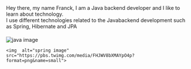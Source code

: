 <html lang="en">

<head>
    <meta charset="UTF-8">
    <meta http-equiv="X-UA-Compatible" content="IE=edge">
    <meta name="viewport" content="width=device-width, initial-scale=1.0">
    <title>sgenlecroyant</title>
</head>

<body >
    <div>Hey there, my name Franck, I am a Java backend developer and I like to learn about technology.
    </div>
    <div>I use different technologies related to the Javabackend development such as Spring, Hibernate and JPA</div>
    <div style="display: flex; justify-content: center; width: 200; height: 200; margin-top: -180;"></div>
    <img  alt="java image"
        src="https://media.istockphoto.com/photos/generic-java-code-picture-id183805843?b=1&k=20&m=183805843&s=170667a&w=0&h=cAFttnU31LVVneHwlIWDBWtsCvowtJsas9eXKXiDgwQ=">

    <img  alt="spring image" src="https://pbs.twimg.com/media/FHJWV8bXMAYpO4p?format=png&name=small">
</body>

</html>
  
  
